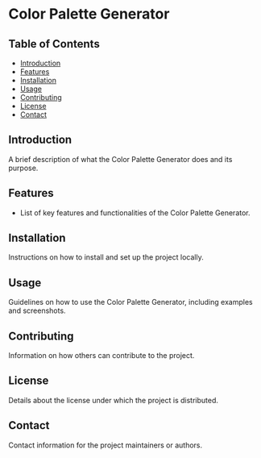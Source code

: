# Color Palette Generator

## Table of Contents

- [Introduction](#introduction)
- [Features](#features)
- [Installation](#installation)
- [Usage](#usage)
- [Contributing](#contributing)
- [License](#license)
- [Contact](#contact)

## Introduction

A brief description of what the Color Palette Generator does and its purpose.

## Features

- List of key features and functionalities of the Color Palette Generator.

## Installation

Instructions on how to install and set up the project locally.

## Usage

Guidelines on how to use the Color Palette Generator, including examples and screenshots.

## Contributing

Information on how others can contribute to the project.

## License

Details about the license under which the project is distributed.

## Contact

Contact information for the project maintainers or authors.

